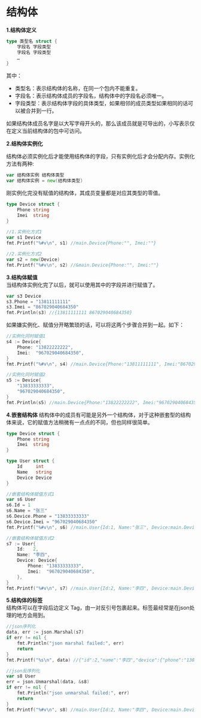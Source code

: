
# 结构体

**1.结构体定义**
```go  
type 类型名 struct {
    字段名 字段类型
    字段名 字段类型
    …
}
```

其中：  
- 类型名：表示结构体的名称，在同一个包内不能重复。
- 字段名：表示结构体成员的字段名，结构体中的字段名必须唯一。
- 字段类型：表示结构体字段的具体类型，如果相邻的成员类型如果相同的话可以被合并到一行。

如果结构体成员名字是以大写字母开头的，那么该成员就是可导出的，小写表示仅在定义当前结构体的包中可访问。

**2.结构体实例化**  

结构体必须实例化后才能使用结构体的字段，只有实例化后才会分配内存。实例化方法有两种:  
```go  
var 结构体实例 结构体类型
var 结构体实例 = new(结构体类型)
```

刚实例化完没有赋值的结构体，其成员变量都是对应其类型的零值。  
```go 
type Device struct {
	Phone string
	Imei  string
}
 
//1.实例化方式1
var s1 Device
fmt.Printf("%#v\n", s1) //main.Device{Phone:"", Imei:""}  

//2.实例化方式2
var s2 = new(Device)  
fmt.Printf("%#v\n", s2) //&main.Device{Phone:"", Imei:""}  
```

**3.结构体赋值**  
当结构体实例化完了以后，就可以使用其中的字段并进行赋值了。  
```go  
var s3 Device
s3.Phone = "13811111111"
s3.Imei = "867029040684350"
fmt.Println(s3) //{13811111111 867029040684350} 
```

如果嫌实例化、赋值分开略繁琐的话，可以将这两个步骤合并到一起。如下：  
```go  
//实例化同时赋值1
s4 := Device{
    Phone: "13822222222",
    Imei:  "967029040684350",
}
fmt.Printf("%#v\n", s4) //main.Device{Phone:"13811111111", Imei:"867029040684350"}

//实例化同时赋值2
s5 := Device{
    "13833333333",
    "967029040684350",
}
fmt.Println(s5) //main.Device{Phone:"13822222222", Imei:"967029040684350"}
```

**4.嵌套结构体**
结构体中的成员有可能是另外一个结构体，对于这种嵌套型的结构体来说，它的赋值方法稍微有一点点的不同，但也同样很简单。

```go  
type Device struct {
	Phone string
	Imei  string
}

type User struct {
	Id     int
	Name   string
	Device Device
}

//嵌套结构体赋值方式1
var s6 User
s6.Id = 1
s6.Name = "张三"
s6.Device.Phone = "13833333333"
s6.Device.Imei = "967029040684350"
fmt.Printf("%#v\n", s6) //main.User{Id:1, Name:"张三", Device:main.Device{Phone:"13833333333", Imei:"967029040684350"}}

//嵌套结构体赋值方式2
s7 := User{
    Id:   2,
    Name: "李四",
    Device: Device{
        Phone: "13833333333",
        Imei:  "967029040684350",
    },
}
fmt.Printf("%#v\n", s7) //main.User{Id:2, Name:"李四", Device:main.Device{Phone:"13833333333", Imei:"967029040684350"}}
```  

**5.结构体的标签**  
结构体可以在字段后边定义 Tag，由一对反引号包裹起来。标签最经常是在json处理的地方会用到。
```go  
//json序列化
data, err := json.Marshal(s7)
if err != nil {
    fmt.Println("json marshal failed:", err)
    return
}
fmt.Printf("%s\n", data) //{"id":2,"name":"李四","device":{"phone":"13833333333","imei":"967029040684350"}}

//json反序列化
var s8 User
err = json.Unmarshal(data, &s8)
if err != nil {
    fmt.Println("json unmarshal failed:", err)
    return
}
fmt.Printf("%#v\n", s8) //main.User{Id:2, Name:"李四", Device:main.Device{Phone:"13833333333", Imei:"967029040684350"}}
```


 


